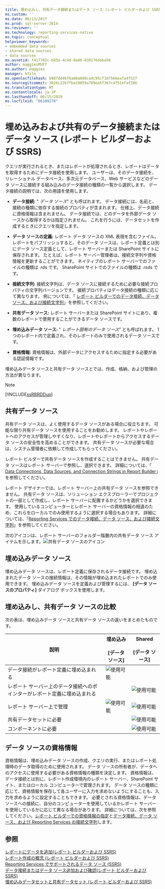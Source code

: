 ```yaml
---
title: 埋め込みし、共有データ接続またはデータ ソース (レポート ビルダーおよび SSRS) |Microsoft Docs
ms.custom: ''
ms.date: 06/13/2017
ms.prod: sql-server-2014
ms.reviewer: ''
ms.technology: reporting-services-native
ms.topic: conceptual
helpviewer_keywords:
- embedded data sources
- shared data sources
- data sources
ms.assetid: f417782c-b85a-4c4d-8a40-839176daba56
author: maggiesMSFT
ms.author: maggies
manager: kfile
ms.openlocfilehash: b987dd46f6a60a0d0cadc95cf187566eafa4f527
ms.sourcegitcommit: 3026c22b7fba19059a769ea5f367c4f51efaf286
ms.translationtype: MT
ms.contentlocale: ja-JP
ms.lasthandoff: 06/15/2019
ms.locfileid: "66109270"
---
```

# <a name="embedded-and-shared-data-connections-or-data-sources-report-builder-and-ssrs"></a>埋め込みおよび共有のデータ接続またはデータ ソース (レポート ビルダーおよび SSRS)
  クエリが実行されるとき、またはレポートが処理されるとき、レポートはデータを取得するためにデータ接続を使用します。 ユーザーは、そのデータ接続を、リレーショナル データベース、多次元データベース、Web サービスなどのデータ ソースに接続する組み込みのデータ接続の種類の一覧から選択します。 データ接続の説明では、次の用語を使用します。  
  
-   **データ接続:** " *データ ソース*" とも呼ばれます。 データ接続には、名前と、接続の種類に依存する接続のプロパティが含まれます。 仕様上、データ接続に資格情報は含まれません。 データ接続では、どのデータを外部データ ソースから取得するかは指定されません。 これを行うには、データセットを作成するときにクエリを指定します。  
  
-   **データ ソースの定義:** レポート データ ソースの XML 表現を含むファイル。 レポートをパブリッシュすると、そのデータ ソースは、レポート定義とは別にデータ ソース定義として、レポート サーバーまたは SharePoint サイトに保存されます。 たとえば、レポート サーバー管理者は、接続文字列や資格情報を更新することができます。 ネイティブのレポート サーバーでのファイルの種類は .rds です。 SharePoint サイトでのファイルの種類は .rsds です。  
  
-   **接続文字列:** 接続文字列は、データ ソースに接続するために必要な接続プロパティの文字列バージョンです。 接続プロパティはデータ接続の種類に応じて異なります。 例については、「 [レポート ビルダーでのデータ接続、データ ソース、および接続文字列](../../2014/reporting-services/data-connections-data-sources-and-connection-strings-in-report-builder.md)」を参照してください。  
  
-   **共有データ ソース:** レポート サーバーまたは SharePoint サイトにあり、複数のレポートで使用することができるデータ ソースです。  
  
-   **埋め込みデータ ソース:** " *レポート固有のデータ ソース*" とも呼ばれます。 1 つのレポート内で定義され、そのレポートのみで使用されるデータ ソースです。  
  
-   **資格情報:** 資格情報は、外部データにアクセスするために指定する必要がある認証情報です。  
  
 埋め込みデータ ソースと共有データ ソースとでは、作成、格納、および管理の方法が異なります。  
  
> [!NOTE]  
>  [!INCLUDE[ssRBRDDup](../includes/ssrbrddup-md.md)]  
  
## <a name="shared-data-sources"></a>共有データ ソース  
 共有データ ソースは、よく使用するデータ ソースがある場合に役立ちます。 可能な限り共有データ ソースを使用することをお勧めします。 レポートやレポートへのアクセスが管理しやすくなり、レポートやレポートからアクセスするデータ ソースの安全性を高めることができます。 共有データ ソースが必要な場合は、システム管理者に依頼して作成してもらってください。  
  
 レポート ビルダーで共有データ ソースを作成することはできません。 共有データ ソースはレポート サーバーで参照し、選択できます。 詳細については、「 [Data Connections, Data Sources, and Connection Strings in Report Builder](../../2014/reporting-services/data-connections-data-sources-and-connection-strings-in-report-builder.md)」を参照してください。  
  
 レポート デザイナーでは、レポート サーバー上の共有データ ソースを参照できません。 共有データ ソースは、ソリューション エクスプローラーでプロジェクトの一部として作成し、レポート サーバーに配置するかどうかを選択できます。 使用しているコンピューターとレポート サーバーの資格情報の相違のため、これらをローカルでのみ使用するように選択する場合もあります。 詳細については、「[Reporting Services でのデータ接続、データ ソース、および接続文字列](../../2014/reporting-services/data-connections-data-sources-and-connection-strings-in-reporting-services.md)」を参照してください。  
  
 次のアイコンは、レポート サーバーのフォルダー階層内の共有データ ソース アイテムを示します。![共有データ ソースのアイコン](media/hlp-16datasource.png "共有データ ソースのアイコン")  
  
## <a name="embedded-data-sources"></a>埋め込みデータ ソース  
 埋め込みデータ ソースは、レポート定義に保存されるデータ接続です。 埋め込まれたデータ ソースの接続情報は、その情報が埋め込まれたレポートでのみ使用できます。 埋め込みデータ ソースを定義および管理するには、 **[データ ソースのプロパティ]** ダイアログ ボックスを使用します。  
  
##  <a name="Comparing"></a> 埋め込みし、共有データ ソースの比較  
 次の表は、埋め込みデータ ソースと共有データ ソースの違いをまとめたものです。  
  
|説明|埋め込み<br /><br /> [データ ソース]|Shared<br /><br /> [データ ソース]|  
|-----------------|------------------------------|----------------------------|  
|データ接続がレポート定義に埋め込まれる|![使用可能](media/greencheck.gif "使用可能")||  
|レポート サーバー上のデータ接続へのポインターがレポート定義に埋め込まれる||![使用可能](media/greencheck.gif "使用可能")|  
|レポート サーバー上で管理|![使用可能](media/greencheck.gif "使用可能")|![使用可能](media/greencheck.gif "使用可能")|  
|共有データセットに必要||![使用可能](media/greencheck.gif "使用可能")|  
|コンポーネントに必要||![使用可能](media/greencheck.gif "使用可能")|  
  
## <a name="data-source-credentials"></a>データ ソースの資格情報  
 資格情報は、埋め込みデータ ソースの作成、クエリの実行、またはレポート処理時のデータ取得のために使用されます。 データ ソースの所有者が、データへのアクセスに使用する必要がある資格情報の種類を決定します。 資格情報は、データ接続とは別に、レポート作成環境内のレポート サーバー、SharePoint サイト、またはローカル コンピューターで管理されます。 データ ソースの種類に応じて、資格情報を保存して各ユーザーに入力を求めないようにすることも、入力を求めるように設定することもできます。 必要とされる資格情報は、データ ソースへの接続に、自分のコンピューターを使用しているかレポート サーバーを使用しているかに応じて異なる場合があります。 詳細については、次を参照してください。[レポート ビルダーでの資格情報の指定](../../2014/reporting-services/specify-credentials-in-report-builder.md)と[データ接続、データ ソース、および Reporting Services の接続文字列](../../2014/reporting-services/data-connections-data-sources-and-connection-strings-in-reporting-services.md)します。  
  
## <a name="see-also"></a>参照  
 [レポートにデータを追加&#40;レポート ビルダーおよび SSRS&#41;](report-data/report-datasets-ssrs.md)   
 [レポート作成の概念 &#40;レポート ビルダーおよび SSRS&#41;](report-design/report-authoring-concepts-report-builder-and-ssrs.md)   
 [Reporting Services でサポートされるデータ ソース &#40;SSRS&#41;](create-deploy-and-manage-mobile-and-paginated-reports.md)   
 [データ接続またはデータ ソース追加および確認&#40;レポート ビルダーおよび SSRS&#41;](report-data/add-and-verify-a-data-connection-report-builder-and-ssrs.md)   
 [埋め込みデータセットと共有データセット &#40;レポート ビルダーおよび SSRS&#41;](report-data/embedded-and-shared-datasets-report-builder-and-ssrs.md)  
  
  
